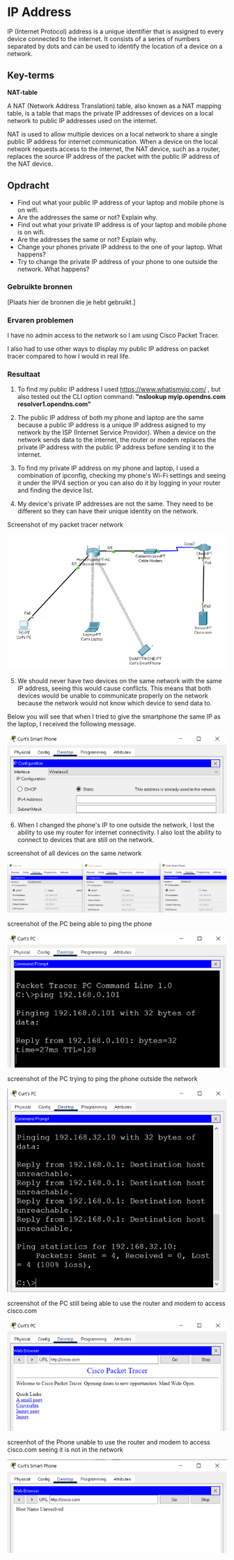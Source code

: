 # IP Address
IP (Internet Protocol) address is a unique identifier that is assigned to every device connected to the internet. It consists of a series of numbers separated by dots and can be used to identify the location of a device on a network.

## Key-terms
**NAT-table**

A NAT (Network Address Translation) table, also known as a NAT mapping table, is a table that maps the private IP addresses of devices on a local network to public IP addresses used on the internet.

NAT is used to allow multiple devices on a local network to share a single public IP address for internet communication. When a device on the local network requests access to the internet, the NAT device, such as a router, replaces the source IP address of the packet with the public IP address of the NAT device.

## Opdracht
- Find out what your public IP address of your laptop and mobile phone is on wifi.
- Are the addresses the same or not? Explain why.
- Find out what your private IP address is of your laptop and mobile phone is on wifi.
- Are the addresses the same or not? Explain why.
- Change your phones private IP address to the one of your laptop. What happens?
- Try to change the private IP address of your phone to one outside the network. What happens?

### Gebruikte bronnen
[Plaats hier de bronnen die je hebt gebruikt.]

### Ervaren problemen
I have no admin access to the network so I am using Cisco Packet Tracer.

I also had to use other ways to display my public IP address on packet tracer compared to how I would in real life.

### Resultaat
1. To find my public IP address I used https://www.whatismyip.com/ , but also tested out the CLI option command: **"nslookup myip.opendns.com resolver1.opendns.com"**

2. The public IP address of both my phone and laptop are the same because a public IP address is a unique IP address asigned to my network by the ISP (Internet Service Providor). When a device on the network sends data to the internet, the router or modem replaces the private IP address with the public IP address before sending it to the internet.

3. To find my private IP address on my phone and laptop, I used a combination of ipconfig, checking my phone's Wi-Fi settings and seeing it under the IPV4 section or you can also do it by logging in your router and finding the device list.

4. My device's private IP addresses are not the same. They need to be different so they can have their unique identity on the network.

Screenshot of my packet tracer network

![Alt text](../00_includes/NTW-05-Network.PNG)

5. We should never have two devices on the same network with the same IP address, seeing this would cause conflicts. This means that both devices would be unable to communicate properly on the network because the network would not know which device to send data to.

Below you will see that when I tried to give the smartphone the same IP as the laptop, I received the following message.

![Alt text](../00_includes/NTW-05-PhoneLaptop.PNG)

6. When I changed the phone's IP to one outside the network, I lost the ability to use my router for internet connectivity. I also lost the ability to connect to devices that are still on the network.

screenshot of all devices on the same network

![Alt text](../00_includes/NTW-05-IP-SameNetwork.PNG)

screenshot of the PC being able to ping the phone

![Alt text](../00_includes/NTW-05-PC-Ping-Phone-SameNW.PNG)

screenshot of the PC trying to ping the phone outside the network

![Alt text](../00_includes/NTW-05-PC-Ping-Phone-DifferentNW.PNG)

screenshot of the PC still being able to use the router and modem to access cisco.com

![Alt text](../00_includes/NTW-05-PC-Cisco.PNG)

screenhot of the Phone unable to use the router and modem to access cisco.com seeing it is not in the network

![Alt text](../00_includes/NTW-05-Phone-Cisco.PNG)

